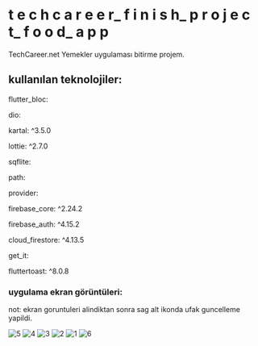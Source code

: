 # t e c h c a r e e r_ f i n i s h_ p r o j e c t_ f o o d_ a p p

TechCareer.net Yemekler uygulaması bitirme projem. 

## kullanılan teknolojiler:

  flutter_bloc: 
  
  dio: 
  
  kartal: ^3.5.0
  
  lottie: ^2.7.0

  sqflite:
  
  path:
  
  provider:
  
  firebase_core: ^2.24.2
  
  firebase_auth: ^4.15.2
  
  cloud_firestore: ^4.13.5
  
  get_it:
  
  fluttertoast: ^8.0.8

### uygulama ekran görüntüleri:

not: ekran goruntuleri alindiktan sonra sag alt ikonda ufak guncelleme yapildi. 

![5](https://github.com/taylanozgurertas/techcareer_food_app/assets/92798120/fb910c64-d4c6-44ba-8483-3ca5aaf123b8)
![4](https://github.com/taylanozgurertas/techcareer_food_app/assets/92798120/dc312abd-ce36-46f8-8d01-960f9c10dce6)
![3](https://github.com/taylanozgurertas/techcareer_food_app/assets/92798120/82d58720-e75e-45e7-967b-72e71729c5e3)
![2](https://github.com/taylanozgurertas/techcareer_food_app/assets/92798120/cfd5f677-0f2c-4e48-bb6a-e1ac40804982)
![1](https://github.com/taylanozgurertas/techcareer_food_app/assets/92798120/304e559e-f3d4-4b69-8043-c581f8bd0267)
![6](https://github.com/taylanozgurertas/techcareer_food_app/assets/92798120/964f81a6-416a-44b4-807d-a3f0f5541259)
